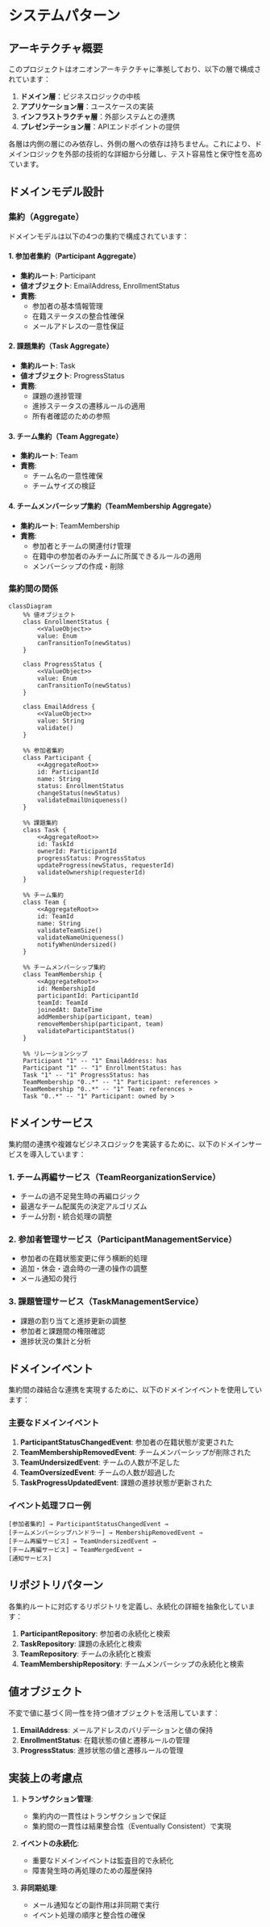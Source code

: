 # システムパターン

## アーキテクチャ概要

このプロジェクトはオニオンアーキテクチャに準拠しており、以下の層で構成されています：

1. **ドメイン層**：ビジネスロジックの中核
2. **アプリケーション層**：ユースケースの実装
3. **インフラストラクチャ層**：外部システムとの連携
4. **プレゼンテーション層**：APIエンドポイントの提供

各層は内側の層にのみ依存し、外側の層への依存は持ちません。これにより、ドメインロジックを外部の技術的な詳細から分離し、テスト容易性と保守性を高めています。

## ドメインモデル設計

### 集約（Aggregate）

ドメインモデルは以下の4つの集約で構成されています：

#### 1. 参加者集約（Participant Aggregate）
- **集約ルート**: Participant
- **値オブジェクト**: EmailAddress, EnrollmentStatus
- **責務**:
  - 参加者の基本情報管理
  - 在籍ステータスの整合性確保
  - メールアドレスの一意性保証

#### 2. 課題集約（Task Aggregate）
- **集約ルート**: Task
- **値オブジェクト**: ProgressStatus
- **責務**:
  - 課題の進捗管理
  - 進捗ステータスの遷移ルールの適用
  - 所有者確認のための参照

#### 3. チーム集約（Team Aggregate）
- **集約ルート**: Team
- **責務**:
  - チーム名の一意性確保
  - チームサイズの検証

#### 4. チームメンバーシップ集約（TeamMembership Aggregate）
- **集約ルート**: TeamMembership
- **責務**:
  - 参加者とチームの関連付け管理
  - 在籍中の参加者のみチームに所属できるルールの適用
  - メンバーシップの作成・削除

### 集約間の関係

```mermaid
classDiagram
    %% 値オブジェクト
    class EnrollmentStatus {
        <<ValueObject>>
        value: Enum
        canTransitionTo(newStatus)
    }
    
    class ProgressStatus {
        <<ValueObject>>
        value: Enum
        canTransitionTo(newStatus)
    }
    
    class EmailAddress {
        <<ValueObject>>
        value: String
        validate()
    }
    
    %% 参加者集約
    class Participant {
        <<AggregateRoot>>
        id: ParticipantId
        name: String
        status: EnrollmentStatus
        changeStatus(newStatus)
        validateEmailUniqueness()
    }
    
    %% 課題集約
    class Task {
        <<AggregateRoot>>
        id: TaskId
        ownerId: ParticipantId
        progressStatus: ProgressStatus
        updateProgress(newStatus, requesterId)
        validateOwnership(requesterId)
    }
    
    %% チーム集約
    class Team {
        <<AggregateRoot>>
        id: TeamId
        name: String
        validateTeamSize()
        validateNameUniqueness()
        notifyWhenUndersized()
    }
    
    %% チームメンバーシップ集約
    class TeamMembership {
        <<AggregateRoot>>
        id: MembershipId
        participantId: ParticipantId
        teamId: TeamId
        joinedAt: DateTime
        addMembership(participant, team)
        removeMembership(participant, team)
        validateParticipantStatus()
    }
    
    %% リレーションシップ
    Participant "1" -- "1" EmailAddress: has
    Participant "1" -- "1" EnrollmentStatus: has
    Task "1" -- "1" ProgressStatus: has
    TeamMembership "0..*" -- "1" Participant: references >
    TeamMembership "0..*" -- "1" Team: references >
    Task "0..*" -- "1" Participant: owned by >
```

## ドメインサービス

集約間の連携や複雑なビジネスロジックを実装するために、以下のドメインサービスを導入しています：

### 1. チーム再編サービス（TeamReorganizationService）
- チームの過不足発生時の再編ロジック
- 最適なチーム配属先の決定アルゴリズム
- チーム分割・統合処理の調整

### 2. 参加者管理サービス（ParticipantManagementService）
- 参加者の在籍状態変更に伴う横断的処理
- 追加・休会・退会時の一連の操作の調整
- メール通知の発行

### 3. 課題管理サービス（TaskManagementService）
- 課題の割り当てと進捗更新の調整
- 参加者と課題間の権限確認
- 進捗状況の集計と分析

## ドメインイベント

集約間の疎結合な連携を実現するために、以下のドメインイベントを使用しています：

### 主要なドメインイベント
1. **ParticipantStatusChangedEvent**: 参加者の在籍状態が変更された
2. **TeamMembershipRemovedEvent**: チームメンバーシップが削除された
3. **TeamUndersizedEvent**: チームの人数が不足した
4. **TeamOversizedEvent**: チームの人数が超過した
5. **TaskProgressUpdatedEvent**: 課題の進捗状態が更新された

### イベント処理フロー例

```
[参加者集約] → ParticipantStatusChangedEvent → 
[チームメンバーシップハンドラー] → MembershipRemovedEvent →
[チーム再編サービス] → TeamUndersizedEvent →
[チーム再編サービス] → TeamMergedEvent →
[通知サービス]
```

## リポジトリパターン

各集約ルートに対応するリポジトリを定義し、永続化の詳細を抽象化しています：

1. **ParticipantRepository**: 参加者の永続化と検索
2. **TaskRepository**: 課題の永続化と検索
3. **TeamRepository**: チームの永続化と検索
4. **TeamMembershipRepository**: チームメンバーシップの永続化と検索

## 値オブジェクト

不変で値に基づく同一性を持つ値オブジェクトを活用しています：

1. **EmailAddress**: メールアドレスのバリデーションと値の保持
2. **EnrollmentStatus**: 在籍状態の値と遷移ルールの管理
3. **ProgressStatus**: 進捗状態の値と遷移ルールの管理

## 実装上の考慮点

1. **トランザクション管理**:
   - 集約内の一貫性はトランザクションで保証
   - 集約間の一貫性は結果整合性（Eventually Consistent）で実現

2. **イベントの永続化**:
   - 重要なドメインイベントは監査目的で永続化
   - 障害発生時の再処理のための履歴保持

3. **非同期処理**:
   - メール通知などの副作用は非同期で実行
   - イベント処理の順序と整合性の確保
